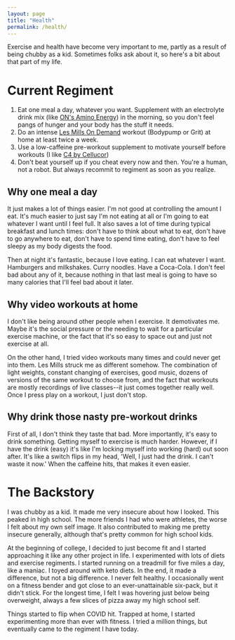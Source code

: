 ```yaml
---
layout: page
title: "Health"
permalink: /health/
---
```


Exercise and health have become very important to me, partly as a result of being chubby as a kid. Sometimes folks ask about it, so here's a bit about that part of my life.

# Current Regiment
1. Eat one meal a day, whatever you want. Supplement with an electrolyte drink mix (like [ON's Amino Energy](https://www.optimumnutrition.com/en-us/Products/Energy/Anytime-Energy/NATURALLY-FLAVORED-ESSENTIAL-AMIN-O-ENERGY/p/natural-flavored-amino-energy)) in the morning, so you don't feel pangs of hunger and your body has the stuff it needs.
1. Do an intense [Les Mills On Demand](https://www.lesmills.com/ondemand/) workout (Bodypump or Grit) at home at least twice a week.
1. Use a low-caffeine pre-workout supplement to motivate yourself before workouts (I like [C4 by Cellucor](https://cellucor.com/products/c4-original))
1. Don't beat yourself up if you cheat every now and then. You're a human, not a robot. But always recommit to regiment as soon as you realize.

## Why one meal a day
It just makes a lot of things easier. I'm not good at controlling the amount I eat. It's much easier to just say I'm not eating at all or I'm going to eat whatever I want until I feel full. It also saves a lot of time during typical breakfast and lunch times:  don't have to think about what to eat, don't have to go anywhere to eat, don't have to spend time eating, don't have to feel sleepy as my body digests the food. 

Then at night it's fantastic, because I love eating. I can eat whatever I want. Hamburgers and milkshakes. Curry noodles. Have a Coca-Cola. I don't feel bad about any of it, because nothing in that last meal is going to have so many calories that I'll feel bad about it later.

## Why video workouts at home
I don't like being around other people when I exercise. It demotivates me. Maybe it's the social pressure or the needing to wait for a particular exercise machine, or the fact that it's so easy to space out and just not exercise at all.

On the other hand, I tried video workouts many times and could never get into them. Les Mills struck me as different somehow. The combination of light weights, constant changing of exercises, good music, dozens of versions of the same workout to choose from, and the fact that workouts are mostly recordings of live classes--it just comes together really well. Once I press play on a workout, I just don't stop.

## Why drink those nasty pre-workout drinks
First of all, I don't think they taste that bad. More importantly, it's easy to drink something. Getting myself to exercise is much harder. However, if I have the drink (easy) it's like I'm locking myself into working (hard) out soon after. It's like a switch flips in my head, 'Well, I just had the drink. I can't waste it now.' When the caffeine hits, that makes it even easier.

# The Backstory
I was chubby as a kid. It made me very insecure about how I looked. This peaked in high school. The more friends I had who were athletes, the worse I felt about my own self image. It also contributed to making me pretty insecure generally, although that's pretty common for high school kids.

At the beginning of college, I decided to just become fit and I started approaching it like any other project in life. I experimented with lots of diets and exercise regiments. I started running on a treadmill for five miles a day, like a maniac. I toyed around with keto diets. In the end, it made a difference, but not a big difference. I never felt healthy. I occasionally went on a fitness bender and got close to an ever-unattainable six-pack, but it didn't stick. For the longest time, I felt I was hovering just below being overweight, always a few slices of pizza away my high school self. 

Things started to flip when COVID hit. Trapped at home, I started experimenting more than ever with fitness. I tried a million things, but eventually came to the regiment I have today.
